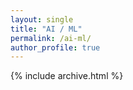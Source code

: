 ```yaml
---
layout: single
title: "AI / ML"
permalink: /ai-ml/
author_profile: true
---
```


{% include archive.html %}